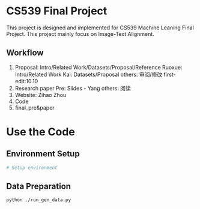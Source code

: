 # CS539 Final Project

This project is designed and implemented for CS539 Machine Leaning Final Project.
This project mainly focus on Image-Text Alignment.

## Workflow

1. Proposal: Intro/Related Work/Datasets/Proposal/Reference
	Ruoxue: Intro/Related Work
	Kai: Datasets/Proposal
	others: 审阅/修改
	first-edit:10.10
2. Research paper Pre:
	Slides - Yang
	others: 阅读
3. Website:
	Zihao Zhou
4. Code
5. final_pre&paper

# Use the Code

## Environment Setup

```bash
# Setup environment
```

## Data Preparation

```bash
python ./run_gen_data.py
```
